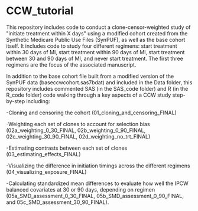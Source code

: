 # CCW_tutorial
This repository includes code to conduct a clone-censor-weighted study of "initiate treatment within X days" using a modified cohort created from the Synthetic Medicare Public Use Files (SynPUF), as well as the base cohort itself. It includes code to study four different regimens: start treatment within 30 days of MI, start treatment within 90 days of MI, start treatment between 30 and 90 days of MI, and never start treatment. The first three regimens are the focus of the associated manuscript.  
  
In addition to the base cohort file built from a modified version of the SynPUF data (baseccwcohort.sas7bdat) and included in the Data folder, this repository includes commented SAS (in the SAS_code folder) and R (in the R_code folder) code walking through a key aspects of a CCW study step-by-step including:  
  
-Cloning and censoring the cohort (01_cloning_and_censoring_FINAL)  
  
-Weighting each set of clones to account for selection bias (02a_weighting_0_30_FINAL, 02b_weighting_0_90_FINAL, 02c_weighting_30_90_FINAL, 02d_weighting_no_trt_FINAL)  
  
-Estimating contrasts between each set of clones (03_estimating_effects_FINAL)  
  
-Visualizing the difference in initiation timings across the different regimens (04_visualizing_exposure_FINAL)  
  
-Calculating standardized mean differences to evaluate how well the IPCW balanced covariates at 30 or 90 days, depending on regimen (05a_SMD_assessment_0_30_FINAL, 05b_SMD_assessment_0_90_FINAL, and 05c_SMD_assessment_30_90_FINAL).  
